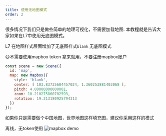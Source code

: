 ```yaml
---
title: 使用无地图模式
order: 2
---
```


很多情况下我们只是做些简单的地理可视化，不需要加载地图.
本教程就是告诉大家如果在L7中使用无底图模式。

L7 在地图样式层面增加了无底图样式```blank``` 无底图模式

😃不需要使用mapbox token 拿来就用，不要注册mapbox账户

```javascript
const scene = new Scene({
  id: 'map',
  map: new Mapbox({
    style: 'blank',
    center: [ 103.83735604457024, 1.360253881403068 ],
    pitch: 4.00000000000001,
    zoom: 10.210275860702593,
    rotation: 19.313180925794313
  })
});
```
如果你只是需要做个中国地图，世界地图这样填充图，建议你采用这样的模式

离线，无token使用 ![mapbox demo](https://codesandbox.io/embed/frosty-architecture-tv6uv?fontsize=14&hidenavigation=1&theme=dark)
